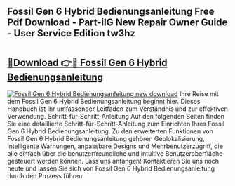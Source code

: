 ## Fossil Gen 6 Hybrid Bedienungsanleitung Free Pdf Download - Part-iIG New Repair Owner Guide - User Service Edition tw3hz

# <h2><a href="http://df36gd8.blite.top/?on=Fossil+Gen+6+Hybrid+Bedienungsanleitung">🔗Download 👉🔴 Fossil Gen 6 Hybrid Bedienungsanleitung</a></h2>

[![Fossil Gen 6 Hybrid Bedienungsanleitung new download](https://i.imgur.com/lujVjoI.png)](http://df36gd8.blite.top/?on=Fossil+Gen+6+Hybrid+Bedienungsanleitung)
Ihre Reise mit dem Fossil Gen 6 Hybrid Bedienungsanleitung beginnt hier. Dieses Handbuch ist Ihr umfassender Leitfaden zum Verständnis und zur effektiven Verwendung. Schritt-für-Schritt-Anleitung Auf den folgenden Seiten finden Sie eine detaillierte Schritt-für-Schritt-Anleitung zum Einrichten Ihres Fossil Gen 6 Hybrid Bedienungsanleitung. Zu den erweiterten Funktionen von Fossil Gen 6 Hybrid Bedienungsanleitung gehören Geolokalisierung, intelligente Warnungen, anpassbare Designs und Mehrbenutzerzugriff, die alle einfach über die benutzerfreundliche und intuitive Benutzeroberfläche gesteuert werden können. Lass uns anfangen! Kontaktieren Sie uns noch heute und lassen Sie sich von Fossil Gen 6 Hybrid Bedienungsanleitung durch den Prozess führen.
